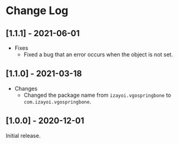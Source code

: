 # Change Log

## [1.1.1] - 2021-06-01
- Fixes
  - Fixed a bug that an error occurs when the object is not set.

## [1.1.0] - 2021-03-18
- Changes
  - Changed the package name from `izayoi.vgospringbone` to `com.izayoi.vgospringbone`.

## [1.0.0] - 2020-12-01
Initial release.
